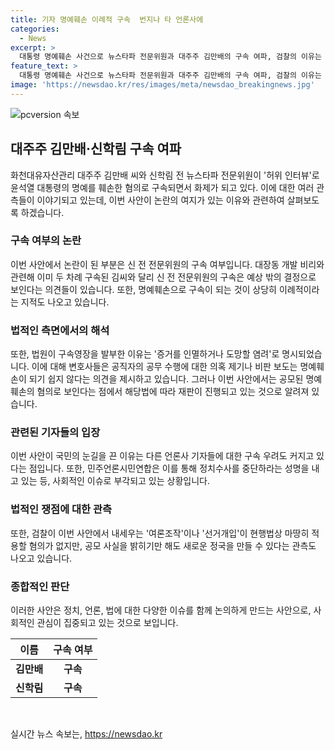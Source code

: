 ```yaml
---
title: 기자 명예훼손 이례적 구속  번지나 타 언론사에
categories:
  - News
excerpt: >
  대통령 명예훼손 사건으로 뉴스타파 전문위원과 대주주 김만배의 구속 여파, 검찰의 이유는 증거인멸 or 도망 염려. 공익법센터 소장은 명예훼손으로 구속된 것은 이례적이라고 지적하며, 유출된 녹취록을 통해 부실수사 의혹이 제기되고 있는 상황. 이에 민주언론시민연합은 검찰의 행동을 비판하며, 다른 기자들에 대한 구속 우려를 피력하고 있다. 또한, 검찰이 내세우는 여론조작이나 선거개입 등의 혐의에 대한 수사가 집중되고 있는 상황이다.
feature_text: >
  대통령 명예훼손 사건으로 뉴스타파 전문위원과 대주주 김만배의 구속 여파, 검찰의 이유는 증거인멸 or 도망 염려. 공익법센터 소장은 명예훼손으로 구속된 것은 이례적이라고 지적하며, 유출된 녹취록을 통해 부실수사 의혹이 제기되고 있는 상황. 이에 민주언론시민연합은 검찰의 행동을 비판하며, 다른 기자들에 대한 구속 우려를 피력하고 있다. 또한, 검찰이 내세우는 여론조작이나 선거개입 등의 혐의에 대한 수사가 집중되고 있는 상황이다.
image: 'https://newsdao.kr/res/images/meta/newsdao_breakingnews.jpg'
---
```


<p><img src="https://newsdao.kr/res/images/meta/newsdao_breakingnews.jpg" alt="pcversion 속보" /></p>

<h2 data-ke-size="size26">대주주 김만배·신학림 구속 여파</h2>

<p data-ke-size="size16">화천대유자산관리 대주주 김만배 씨와 신학림 전 뉴스타파 전문위원이 '허위 인터뷰'로 윤석열 대통령의 명예를 훼손한 혐의로 구속되면서 화제가 되고 있다. 이에 대한 여러 관측들이 이야기되고 있는데, 이번 사안이 논란의 여지가 있는 이유와 관련하여 살펴보도록 하겠습니다.</p>

<h3 data-ke-size="size24">구속 여부의 논란</h3>

<p data-ke-size="size16">이번 사안에서 논란이 된 부분은 신 전 전문위원의 구속 여부입니다. 대장동 개발 비리와 관련해 이미 두 차례 구속된 김씨와 달리 신 전 전문위원의 구속은 예상 밖의 결정으로 보인다는 의견들이 있습니다. 또한, 명예훼손으로 구속이 되는 것이 상당히 이례적이라는 지적도 나오고 있습니다.</p>

<h3 data-ke-size="size24">법적인 측면에서의 해석</h3>

<p data-ke-size="size16">또한, 법원이 구속영장을 발부한 이유는 '증거를 인멸하거나 도망할 염려'로 명시되었습니다. 이에 대해 변호사들은 공직자의 공무 수행에 대한 의혹 제기나 비판 보도는 명예훼손이 되기 쉽지 않다는 의견을 제시하고 있습니다. 그러나 이번 사안에서는 공모된 명예훼손의 혐의로 보인다는 점에서 해당법에 따라 재판이 진행되고 있는 것으로 알려져 있습니다.</p>

<h3 data-ke-size="size24">관련된 기자들의 입장</h3>

<p data-ke-size="size16">이번 사안이 국민의 눈길을 끈 이유는 다른 언론사 기자들에 대한 구속 우려도 커지고 있다는 점입니다. 또한, 민주언론시민연합은 이를 통해 정치수사를 중단하라는 성명을 내고 있는 등, 사회적인 이슈로 부각되고 있는 상황입니다.</p>

<h3 data-ke-size="size24">법적인 쟁점에 대한 관측</h3>

<p data-ke-size="size16">또한, 검찰이 이번 사안에서 내세우는 '여론조작'이나 '선거개입'이 현행법상 마땅히 적용할 혐의가 없지만, 공모 사실을 밝히기만 해도 새로운 정국을 만들 수 있다는 관측도 나오고 있습니다.</p>

<h3 data-ke-size="size24">종합적인 판단</h3>

<p data-ke-size="size16">이러한 사안은 정치, 언론, 법에 대한 다양한 이슈를 함께 논의하게 만드는 사안으로, 사회적인 관심이 집중되고 있는 것으로 보입니다.</p>

<table>
    <thead>
        <tr>
            <th>이름</th>
            <th>구속 여부</th>
        </tr>
    </thead>
    <tbody>
        <tr>
            <td style="text-align: center; height: 17px;"><b>김만배</b></td>
            <td style="text-align: center; height: 17px;"><b>구속</b></td>
        </tr>
        <tr>
            <td style="text-align: center; height: 17px;"><b>신학림</b></td>
            <td style="text-align: center; height: 17px;"><b>구속</b></td>
        </tr>
    </tbody>
</table>

<p data-ke-size="size16">&nbsp;</p>
실시간 뉴스 속보는, <a href="https://newsdao.kr" rel="dofollow">https://newsdao.kr</a>


